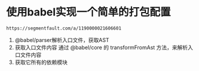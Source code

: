 # 使用babel实现一个简单的打包配置
 `https://segmentfault.com/a/1190000021606601`
 1. @babel/parser解析入口文件，获取AST
 2. 获取入口文件内容 通过 @babel/core 的 transformFromAst 方法，来解析入口文件内容
 3. 获取它所有的依赖模块 